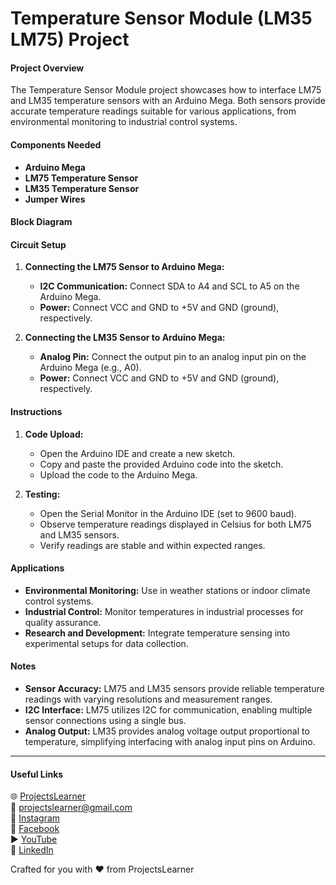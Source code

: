 # Temperature Sensor Module (LM35 LM75) Project

#### Project Overview
The Temperature Sensor Module project showcases how to interface LM75 and LM35 temperature sensors with an Arduino Mega. Both sensors provide accurate temperature readings suitable for various applications, from environmental monitoring to industrial control systems.

#### Components Needed
- **Arduino Mega**
- **LM75 Temperature Sensor**
- **LM35 Temperature Sensor**
- **Jumper Wires**

#### Block Diagram

#### Circuit Setup
1. **Connecting the LM75 Sensor to Arduino Mega:**
   - **I2C Communication:** Connect SDA to A4 and SCL to A5 on the Arduino Mega.
   - **Power:** Connect VCC and GND to +5V and GND (ground), respectively.
   
2. **Connecting the LM35 Sensor to Arduino Mega:**
   - **Analog Pin:** Connect the output pin to an analog input pin on the Arduino Mega (e.g., A0).
   - **Power:** Connect VCC and GND to +5V and GND (ground), respectively.

#### Instructions
1. **Code Upload:**
   - Open the Arduino IDE and create a new sketch.
   - Copy and paste the provided Arduino code into the sketch.
   - Upload the code to the Arduino Mega.

2. **Testing:**
   - Open the Serial Monitor in the Arduino IDE (set to 9600 baud).
   - Observe temperature readings displayed in Celsius for both LM75 and LM35 sensors.
   - Verify readings are stable and within expected ranges.

#### Applications
- **Environmental Monitoring:** Use in weather stations or indoor climate control systems.
- **Industrial Control:** Monitor temperatures in industrial processes for quality assurance.
- **Research and Development:** Integrate temperature sensing into experimental setups for data collection.

#### Notes
- **Sensor Accuracy:** LM75 and LM35 sensors provide reliable temperature readings with varying resolutions and measurement ranges.
- **I2C Interface:** LM75 utilizes I2C for communication, enabling multiple sensor connections using a single bus.
- **Analog Output:** LM35 provides analog voltage output proportional to temperature, simplifying interfacing with analog input pins on Arduino.

---

#### Useful Links
🌐 [ProjectsLearner](https://projectslearner.com/learn/arduino-mega-temperature-sensor-module-lm35-lm75)  
📧 [projectslearner@gmail.com](mailto:projectslearner@gmail.com)  
📸 [Instagram](https://www.instagram.com/projectslearner/)  
📘 [Facebook](https://www.facebook.com/projectslearner)  
▶️ [YouTube](https://www.youtube.com/@ProjectsLearner)  
📘 [LinkedIn](https://www.linkedin.com/in/projectslearner)

Crafted for you with ❤️ from ProjectsLearner